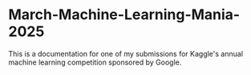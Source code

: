 # March-Machine-Learning-Mania-2025
This is a documentation for one of my submissions for Kaggle's annual machine learning competition sponsored by Google.

